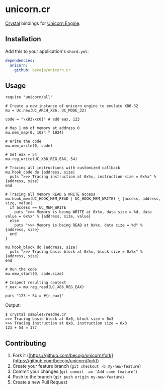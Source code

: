 # unicorn.cr

[Crystal](https://crystal-lang.org) bindings for [Unicorn Engine](github.com/unicorn-engine/unicorn).

## Installation

Add this to your application's `shard.yml`:

```yaml
dependencies:
  unicorn:
    github: becojo/unicorn.cr
```

## Usage

```crystal
require "unicorn/all"

# Create a new instance of unicorn engine to emulate X86-32
mu = Uc.new(UC_ARCH_X86, UC_MODE_32)

code = "\x83\xc0{" # add eax, 123

# Map 1 mb of memory at address 0
mu.mem_map(0, 1024 * 1024)

# Write the code
mu.mem_write(0, code)

# Set eax = 54
mu.reg_write(UC_X86_REG_EAX, 54)

# Tracing all instructions with customized callback
mu.hook_code do |address, size|
  puts ">>> Tracing instruction at 0x%x, instruction size = 0x%x" % {address, size}
end

# Tracing all memory READ & WRITE access
mu.hook_mem(UC_HOOK_MEM_READ | UC_HOOK_MEM_WRITE) { |access, address, size, value|
  if access == UC_MEM_WRITE
    puts ">>> Memory is being WRITE at 0x%x, data size = %d, data value = 0x%x" % {address, size, value}
  else
    puts ">>> Memory is being READ at 0x%x, data size = %d" % {address, size}
  end
}

mu.hook_block do |address, size|
  puts ">>> Tracing basic block at 0x%x, block size = 0x%x" % {address, size}
end

# Run the code
mu.emu_start(0, code.size)

# Inspect resulting context
r_eax = mu.reg_read(UC_X86_REG_EAX)

puts "123 + 54 = #{r_eax}"
```

Output:
```plain
$ crystal samples/readme.cr
>>> Tracing basic block at 0x0, block size = 0x3
>>> Tracing instruction at 0x0, instruction size = 0x3
123 + 54 = 177
```

## Contributing

1. Fork it ([https://github.com/becojo/unicorn/fork](https://github.com/becojo/unicorn/fork))
2. Create your feature branch (`git checkout -b my-new-feature`)
3. Commit your changes (`git commit -am 'Add some feature'`)
4. Push to the branch (`git push origin my-new-feature`)
5. Create a new Pull Request
